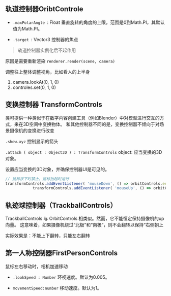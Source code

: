 ## 轨道控制器OribtControle

- `.maxPolarAngle `: Float
垂直旋转的角度的上限，范围是0到Math.PI，其默认值为Math.PI。

- `.target `: Vector3
控制器的焦点


> 轨道控制器实例化后不起作用

原因是需要重新渲染 `renderer.render(scene, camera)`


调整往上整体调整视角，比如看人的上半身
1. camera.lookAt(0, 1, 0)
2. controles.set(0, 1, 0)


## 变换控制器 TransformControls
类可提供一种类似于在数字内容创建工具（例如Blender）中对模型进行交互的方式，来在3D空间中变换物体。 和其他控制器不同的是，变换控制器不倾向于对场景摄像机的变换进行改变

`.show.xyz`
控制显示的箭头

`.attach ( object : Object3D ) : TransformControls`
object: 应当变换的3D对象。

设置应当变换的3D对象，并确保控制器UI是可见的。

```js
// 鼠标按下时禁止，鼠标抬起时运行
transformControls.addEventListener( 'mouseDown', () => orbitControls.enabled = false );
			transformControls.addEventListener( 'mouseUp', () => orbitControls.enabled = true );
```

## 轨迹球控制器（TrackballControls）
TrackballControls 与 OrbitControls 相类似。然而，它不能恒定保持摄像机的up向量。 这意味着，如果摄像机绕过“北极”和“南极”，则不会翻转以保持“右侧朝上

实际效果是：不能上下翻转，只能左右翻转


## 第一人称控制器FirstPersonControls
鼠标左右移动时，相机加速移动

- `.lookSpeed : Number`
环视速度。默认为0.005。

- `movementSpeed:number`
移动速度。默认为1。
